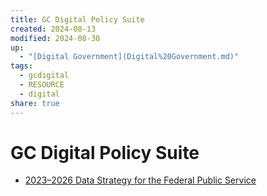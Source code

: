```yaml
---
title: GC Digital Policy Suite
created: 2024-08-13
modified: 2024-08-30
up:
  - "[Digital Government](Digital%20Government.md)"
tags:
  - gcdigital
  - RESOURCE
  - digital
share: true
---
```

# GC Digital Policy Suite
- [2023–2026 Data Strategy for the Federal Public Service](./2023%E2%80%932026%20Data%20Strategy%20for%20the%20Federal%20Public%20Service.md)

